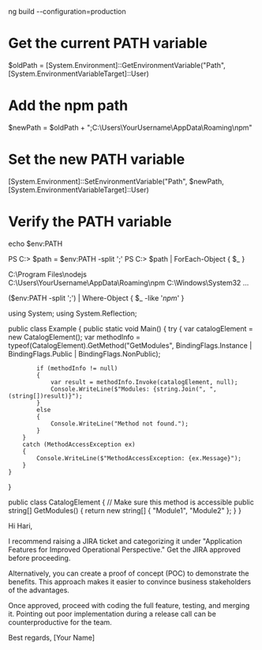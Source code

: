 ng build --configuration=production





# Get the current PATH variable
$oldPath = [System.Environment]::GetEnvironmentVariable("Path", [System.EnvironmentVariableTarget]::User)

# Add the npm path
$newPath = $oldPath + ";C:\Users\YourUsername\AppData\Roaming\npm"

# Set the new PATH variable
[System.Environment]::SetEnvironmentVariable("Path", $newPath, [System.EnvironmentVariableTarget]::User)

# Verify the PATH variable
echo $env:PATH







PS C:\> $path = $env:PATH -split ';'
PS C:\> $path | ForEach-Object { $_ }

C:\Program Files\nodejs\
C:\Users\YourUsername\AppData\Roaming\npm
C:\Windows\System32
...



($env:PATH -split ';') | Where-Object { $_ -like '*npm*' }



using System;
using System.Reflection;

public class Example
{
    public static void Main()
    {
        try
        {
            var catalogElement = new CatalogElement();
            var methodInfo = typeof(CatalogElement).GetMethod("GetModules", BindingFlags.Instance | BindingFlags.Public | BindingFlags.NonPublic);
            
            if (methodInfo != null)
            {
                var result = methodInfo.Invoke(catalogElement, null);
                Console.WriteLine($"Modules: {string.Join(", ", (string[])result)}");
            }
            else
            {
                Console.WriteLine("Method not found.");
            }
        }
        catch (MethodAccessException ex)
        {
            Console.WriteLine($"MethodAccessException: {ex.Message}");
        }
    }
}

public class CatalogElement
{
    // Make sure this method is accessible
    public string[] GetModules()
    {
        return new string[] { "Module1", "Module2" };
    }
}





Hi Hari,

I recommend raising a JIRA ticket and categorizing it under "Application Features for Improved Operational Perspective." Get the JIRA approved before proceeding.

Alternatively, you can create a proof of concept (POC) to demonstrate the benefits. This approach makes it easier to convince business stakeholders of the advantages.

Once approved, proceed with coding the full feature, testing, and merging it. Pointing out poor implementation during a release call can be counterproductive for the team.

Best regards,
[Your Name]
